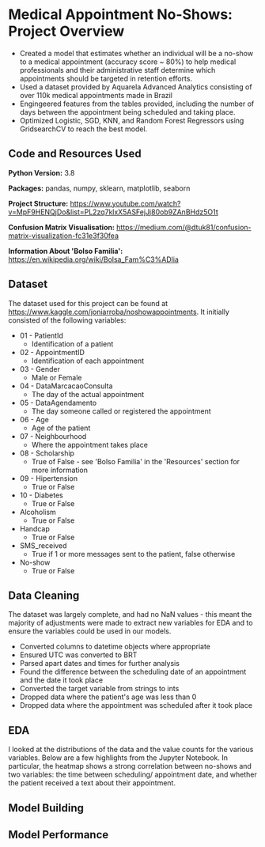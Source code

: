 # Medical Appointment No-Shows: Project Overview
* Created a model that estimates whether an individual will be a no-show to a medical appointment (accuracy score ~ 80%) to help medical professionals and their administrative staff determine which appointments should be targeted in retention efforts. 
* Used a dataset provided by Aquarela Advanced Analytics consisting of over 110k medical appointments made in Brazil
* Engingeered features from the tables provided, including the number of days between the appointment being scheduled and taking place. 
* Optimized Logistic, SGD, KNN, and Random Forest Regressors using GridsearchCV to reach the best model. 

## Code and Resources Used

**Python Version:** 3.8

**Packages:** pandas, numpy, sklearn, matplotlib, seaborn 

**Project Structure:** https://www.youtube.com/watch?v=MpF9HENQjDo&list=PL2zq7klxX5ASFejJj80ob9ZAnBHdz5O1t

**Confusion Matrix Visualisation:** https://medium.com/@dtuk81/confusion-matrix-visualization-fc31e3f30fea

**Information About 'Bolso Familia':** https://en.wikipedia.org/wiki/Bolsa_Fam%C3%ADlia

## Dataset

The dataset used for this project can be found at https://www.kaggle.com/joniarroba/noshowappointments. It initially consisted of the following variables:


* 01 - PatientId
  * Identification of a patient
* 02 - AppointmentID
  * Identification of each appointment
* 03 - Gender
  * Male or Female
* 04 - DataMarcacaoConsulta
  * The day of the actual appointment
* 05 - DataAgendamento
  * The day someone called or registered the appointment
* 06 - Age
  * Age of the patient
* 07 - Neighbourhood
  * Where the appointment takes place
* 08 - Scholarship
  * True of False - see 'Bolso Familia' in the 'Resources' section for more information
* 09 - Hipertension
  * True or False
* 10 - Diabetes
  * True or False
* Alcoholism
  * True or False
* Handcap
  * True or False
* SMS_received
  * True if 1 or more messages sent to the patient, false otherwise
* No-show
  * True or False

## Data Cleaning

The dataset was largely complete, and had no NaN values - this meant the majority of adjustments were made to extract new variables for EDA and to ensure the variables could be used in our models.

*	Converted columns to datetime objects where appropriate
*	Ensured UTC was converted to BRT
*	Parsed apart dates and times for further analysis 
*	Found the difference between the scheduling date of an appointment and the date it took place  
*	Converted the target variable from strings to ints 
*	Dropped data where the patient's age was less than 0
*	Dropped data where the appointment was scheduled after it took place 

## EDA

I looked at the distributions of the data and the value counts for the various variables. Below are a few highlights from the Jupyter Notebook. In particular, the heatmap shows a strong correlation between no-shows and two variables: the time between scheduling/ appointment date, and whether the patient received a text about their appointment. 

## Model Building

## Model Performance
